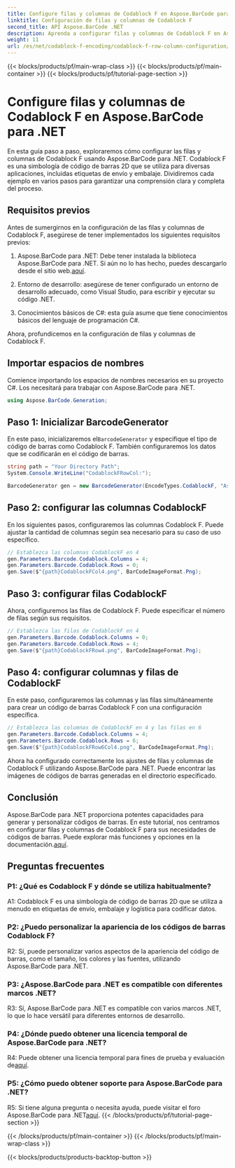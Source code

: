 ```yaml
---
title: Configure filas y columnas de Codablock F en Aspose.BarCode para .NET
linktitle: Configuración de filas y columnas de Codablock F
second_title: API Aspose.BarCode .NET
description: Aprenda a configurar filas y columnas de Codablock F en Aspose.BarCode para .NET. Cree códigos de barras 2D personalizados para diversas aplicaciones.
weight: 11
url: /es/net/codablock-f-encoding/codablock-f-row-column-configuration/
---
```


{{< blocks/products/pf/main-wrap-class >}}
{{< blocks/products/pf/main-container >}}
{{< blocks/products/pf/tutorial-page-section >}}

# Configure filas y columnas de Codablock F en Aspose.BarCode para .NET

En esta guía paso a paso, exploraremos cómo configurar las filas y columnas de Codablock F usando Aspose.BarCode para .NET. Codablock F es una simbología de código de barras 2D que se utiliza para diversas aplicaciones, incluidas etiquetas de envío y embalaje. Dividiremos cada ejemplo en varios pasos para garantizar una comprensión clara y completa del proceso.

## Requisitos previos

Antes de sumergirnos en la configuración de las filas y columnas de Codablock F, asegúrese de tener implementados los siguientes requisitos previos:

1.  Aspose.BarCode para .NET: Debe tener instalada la biblioteca Aspose.BarCode para .NET. Si aún no lo has hecho, puedes descargarlo desde el sitio web.[aquí](https://releases.aspose.com/barcode/net/).

2. Entorno de desarrollo: asegúrese de tener configurado un entorno de desarrollo adecuado, como Visual Studio, para escribir y ejecutar su código .NET.

3. Conocimientos básicos de C#: esta guía asume que tiene conocimientos básicos del lenguaje de programación C#.

Ahora, profundicemos en la configuración de filas y columnas de Codablock F.

## Importar espacios de nombres

Comience importando los espacios de nombres necesarios en su proyecto C#. Los necesitará para trabajar con Aspose.BarCode para .NET.

```csharp
using Aspose.BarCode.Generation;
```

## Paso 1: Inicializar BarcodeGenerator

 En este paso, inicializaremos el`BarcodeGenerator` y especifique el tipo de código de barras como Codablock F. También configuraremos los datos que se codificarán en el código de barras.

```csharp
string path = "Your Directory Path";
System.Console.WriteLine("CodablockFRowCol:");

BarcodeGenerator gen = new BarcodeGenerator(EncodeTypes.CodablockF, "Aspose.Barcode");
```

## Paso 2: configurar las columnas CodablockF

En los siguientes pasos, configuraremos las columnas Codablock F. Puede ajustar la cantidad de columnas según sea necesario para su caso de uso específico.

```csharp
// Establezca las columnas CodablockF en 4
gen.Parameters.Barcode.Codablock.Columns = 4;
gen.Parameters.Barcode.Codablock.Rows = 0;
gen.Save($"{path}CodablockFCol4.png", BarCodeImageFormat.Png);
```

## Paso 3: configurar filas CodablockF

Ahora, configuremos las filas de Codablock F. Puede especificar el número de filas según sus requisitos.

```csharp
// Establezca las filas de CodablockF en 4
gen.Parameters.Barcode.Codablock.Columns = 0;
gen.Parameters.Barcode.Codablock.Rows = 4;
gen.Save($"{path}CodablockFRow4.png", BarCodeImageFormat.Png);
```

## Paso 4: configurar columnas y filas de CodablockF

En este paso, configuraremos las columnas y las filas simultáneamente para crear un código de barras Codablock F con una configuración específica.

```csharp
// Establezca las columnas de CodablockF en 4 y las filas en 6
gen.Parameters.Barcode.Codablock.Columns = 4;
gen.Parameters.Barcode.Codablock.Rows = 6;
gen.Save($"{path}CodablockFRow6Col4.png", BarCodeImageFormat.Png);
```

Ahora ha configurado correctamente los ajustes de filas y columnas de Codablock F utilizando Aspose.BarCode para .NET. Puede encontrar las imágenes de códigos de barras generadas en el directorio especificado.

## Conclusión

 Aspose.BarCode para .NET proporciona potentes capacidades para generar y personalizar códigos de barras. En este tutorial, nos centramos en configurar filas y columnas de Codablock F para sus necesidades de códigos de barras. Puede explorar más funciones y opciones en la documentación.[aquí](https://reference.aspose.com/barcode/net/).

## Preguntas frecuentes

### P1: ¿Qué es Codablock F y dónde se utiliza habitualmente?

A1: Codablock F es una simbología de código de barras 2D que se utiliza a menudo en etiquetas de envío, embalaje y logística para codificar datos.

### P2: ¿Puedo personalizar la apariencia de los códigos de barras Codablock F?

R2: Sí, puede personalizar varios aspectos de la apariencia del código de barras, como el tamaño, los colores y las fuentes, utilizando Aspose.BarCode para .NET.

### P3: ¿Aspose.BarCode para .NET es compatible con diferentes marcos .NET?

R3: Sí, Aspose.BarCode para .NET es compatible con varios marcos .NET, lo que lo hace versátil para diferentes entornos de desarrollo.

### P4: ¿Dónde puedo obtener una licencia temporal de Aspose.BarCode para .NET?

 R4: Puede obtener una licencia temporal para fines de prueba y evaluación de[aquí](https://purchase.aspose.com/temporary-license/).

### P5: ¿Cómo puedo obtener soporte para Aspose.BarCode para .NET?

 R5: Si tiene alguna pregunta o necesita ayuda, puede visitar el foro Aspose.BarCode para .NET[aquí](https://forum.aspose.com/c/barcode/13).
{{< /blocks/products/pf/tutorial-page-section >}}

{{< /blocks/products/pf/main-container >}}
{{< /blocks/products/pf/main-wrap-class >}}

{{< blocks/products/products-backtop-button >}}
